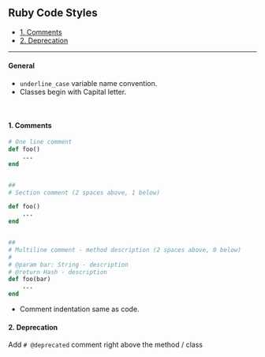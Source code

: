 ## Ruby Code Styles

- [1. Comments](#1-comments)
- [2. Deprecation](#2-deprecation)

----

#### General
* `underline_case` variable name convention.
* Classes begin with Capital letter.

<br>

#### 1. Comments
```ruby
# One line comment
def foo()
    ...
end


##
# Section comment (2 spaces above, 1 below)

def foo()
    ...
end


##
# Multiline comment - method description (2 spaces above, 0 below)
#
# @param bar: String - description
# @return Hash - description
def foo(bar)
    ...
end
```
* Comment indentation same as code.


#### 2. Deprecation
Add `# @deprecated` comment right above the method / class